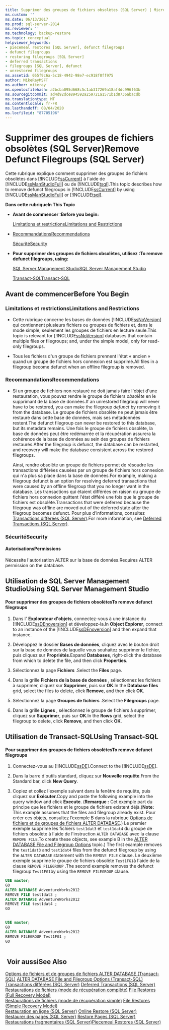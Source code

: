 ```yaml
---
title: Supprimer des groupes de fichiers obsolètes (SQL Server) | Microsoft Docs
ms.custom: ''
ms.date: 06/13/2017
ms.prod: sql-server-2014
ms.reviewer: ''
ms.technology: backup-restore
ms.topic: conceptual
helpviewer_keywords:
- piecemeal restores [SQL Server], defunct filegroups
- defunct filegroups
- restoring filegroups [SQL Server]
- deferred transactions
- filegroups [SQL Server], defunct
- unrestored filegroups
ms.assetid: 055f9c6a-5c18-4942-98e7-ec918f0ff975
author: MikeRayMSFT
ms.author: mikeray
ms.openlocfilehash: a2bcba095d668c5c1ab317269a18af4dc996f63b
ms.sourcegitcommit: ad4d92dce894592a259721a1571b1d8736abacdb
ms.translationtype: MT
ms.contentlocale: fr-FR
ms.lasthandoff: 08/04/2020
ms.locfileid: "87705196"
---
```

# <a name="remove-defunct-filegroups-sql-server"></a><span data-ttu-id="5d175-102">Supprimer des groupes de fichiers obsolètes (SQL Server)</span><span class="sxs-lookup"><span data-stu-id="5d175-102">Remove Defunct Filegroups (SQL Server)</span></span>
  <span data-ttu-id="5d175-103">Cette rubrique explique comment supprimer des groupes de fichiers obsolètes dans [!INCLUDE[ssCurrent](../../includes/sscurrent-md.md)] à l'aide de [!INCLUDE[ssManStudioFull](../../includes/ssmanstudiofull-md.md)] ou de [!INCLUDE[tsql](../../includes/tsql-md.md)].</span><span class="sxs-lookup"><span data-stu-id="5d175-103">This topic describes how to remove defunct filegroups in [!INCLUDE[ssCurrent](../../includes/sscurrent-md.md)] by using [!INCLUDE[ssManStudioFull](../../includes/ssmanstudiofull-md.md)] or [!INCLUDE[tsql](../../includes/tsql-md.md)].</span></span>  
  
 <span data-ttu-id="5d175-104">**Dans cette rubrique**</span><span class="sxs-lookup"><span data-stu-id="5d175-104">**In This Topic**</span></span>  
  
-   <span data-ttu-id="5d175-105">**Avant de commencer :**</span><span class="sxs-lookup"><span data-stu-id="5d175-105">**Before you begin:**</span></span>  
  
     [<span data-ttu-id="5d175-106">Limitations et restrictions</span><span class="sxs-lookup"><span data-stu-id="5d175-106">Limitations and Restrictions</span></span>](#Restrictions)  
  
-   [<span data-ttu-id="5d175-107">Recommandations</span><span class="sxs-lookup"><span data-stu-id="5d175-107">Recommendations</span></span>](#Recommendations)  
  
     [<span data-ttu-id="5d175-108">Sécurité</span><span class="sxs-lookup"><span data-stu-id="5d175-108">Security</span></span>](#Security)  
  
-   <span data-ttu-id="5d175-109">**Pour supprimer des groupes de fichiers obsolètes, utilisez :**</span><span class="sxs-lookup"><span data-stu-id="5d175-109">**To remove defunct filegroups, using:**</span></span>  
  
     [<span data-ttu-id="5d175-110">SQL Server Management Studio</span><span class="sxs-lookup"><span data-stu-id="5d175-110">SQL Server Management Studio</span></span>](#SSMSProcedure)  
  
     [<span data-ttu-id="5d175-111">Transact-SQL</span><span class="sxs-lookup"><span data-stu-id="5d175-111">Transact-SQL</span></span>](#TsqlProcedure)  
  
##  <a name="before-you-begin"></a><a name="BeforeYouBegin"></a> <span data-ttu-id="5d175-112">Avant de commencer</span><span class="sxs-lookup"><span data-stu-id="5d175-112">Before You Begin</span></span>  
  
###  <a name="limitations-and-restrictions"></a><a name="Restrictions"></a> <span data-ttu-id="5d175-113">Limitations et restrictions</span><span class="sxs-lookup"><span data-stu-id="5d175-113">Limitations and Restrictions</span></span>  
  
-   <span data-ttu-id="5d175-114">Cette rubrique concerne les bases de données [!INCLUDE[ssNoVersion](../../includes/ssnoversion-md.md)] qui contiennent plusieurs fichiers ou groupes de fichiers et, dans le mode simple, seulement les groupes de fichiers en lecture seule.</span><span class="sxs-lookup"><span data-stu-id="5d175-114">This topic is relevant for [!INCLUDE[ssNoVersion](../../includes/ssnoversion-md.md)] databases that contain multiple files or filegroups; and, under the simple model, only for read-only filegroups.</span></span>  
  
-   <span data-ttu-id="5d175-115">Tous les fichiers d'un groupe de fichiers prennent l'état « ancien » quand un groupe de fichiers hors connexion est supprimé.</span><span class="sxs-lookup"><span data-stu-id="5d175-115">All files in a filegroup become defunct when an offline filegroup is removed.</span></span>  
  
###  <a name="recommendations"></a><a name="Recommendations"></a> <span data-ttu-id="5d175-116">Recommandations</span><span class="sxs-lookup"><span data-stu-id="5d175-116">Recommendations</span></span>  
  
-   <span data-ttu-id="5d175-117">Si un groupe de fichiers non restauré ne doit jamais faire l'objet d'une restauration, vous pouvez rendre le groupe de fichiers *obsolète* en le supprimant de la base de données.</span><span class="sxs-lookup"><span data-stu-id="5d175-117">If an unrestored filegroup will never have to be restored, you can make the filegroup *defunct* by removing it from the database.</span></span> <span data-ttu-id="5d175-118">Le groupe de fichiers obsolète ne peut jamais être restauré dans cette base de données, mais ses métadonnées restent.</span><span class="sxs-lookup"><span data-stu-id="5d175-118">The defunct filegroup can never be restored to this database, but its metadata remains.</span></span> <span data-ttu-id="5d175-119">Une fois le groupe de fichiers obsolète, la base de données peut être redémarrée et la récupération assurera la cohérence de la base de données au sein des groupes de fichiers restaurés.</span><span class="sxs-lookup"><span data-stu-id="5d175-119">After the filegroup is defunct, the database can be restarted, and recovery will make the database consistent across the restored filegroups.</span></span>  
  
     <span data-ttu-id="5d175-120">Ainsi, rendre obsolète un groupe de fichiers permet de résoudre les transactions différées causées par un groupe de fichiers hors connexion qui n'a plus sa place dans la base de données.</span><span class="sxs-lookup"><span data-stu-id="5d175-120">For example, making a filegroup defunct is an option for resolving deferred transactions that were caused by an offline filegroup that you no longer want in the database.</span></span> <span data-ttu-id="5d175-121">Les transactions qui étaient différées en raison du groupe de fichiers hors connexion quittent l'état différé une fois que le groupe de fichiers est obsolète.</span><span class="sxs-lookup"><span data-stu-id="5d175-121">Transactions that were deferred because the filegroup was offline are moved out of the deferred state after the filegroup becomes defunct.</span></span> <span data-ttu-id="5d175-122">Pour plus d’informations, consultez [Transactions différées &#40;SQL Server&#41;](deferred-transactions-sql-server.md).</span><span class="sxs-lookup"><span data-stu-id="5d175-122">For more information, see [Deferred Transactions &#40;SQL Server&#41;](deferred-transactions-sql-server.md).</span></span>  
  
###  <a name="security"></a><a name="Security"></a> <span data-ttu-id="5d175-123">Sécurité</span><span class="sxs-lookup"><span data-stu-id="5d175-123">Security</span></span>  
  
####  <a name="permissions"></a><a name="Permissions"></a> <span data-ttu-id="5d175-124">Autorisations</span><span class="sxs-lookup"><span data-stu-id="5d175-124">Permissions</span></span>  
 <span data-ttu-id="5d175-125">Nécessite l'autorisation ALTER sur la base de données.</span><span class="sxs-lookup"><span data-stu-id="5d175-125">Requires ALTER permission on the database.</span></span>  
  
##  <a name="using-sql-server-management-studio"></a><a name="SSMSProcedure"></a> <span data-ttu-id="5d175-126">Utilisation de SQL Server Management Studio</span><span class="sxs-lookup"><span data-stu-id="5d175-126">Using SQL Server Management Studio</span></span>  
  
#### <a name="to-remove-defunct-filegroups"></a><span data-ttu-id="5d175-127">Pour supprimer des groupes de fichiers obsolètes</span><span class="sxs-lookup"><span data-stu-id="5d175-127">To remove defunct filegroups</span></span>  
  
1.  <span data-ttu-id="5d175-128">Dans l' **Explorateur d'objets**, connectez-vous à une instance du [!INCLUDE[ssDEnoversion](../../includes/ssdenoversion-md.md)] et développez-la.</span><span class="sxs-lookup"><span data-stu-id="5d175-128">In **Object Explorer**, connect to an instance of the [!INCLUDE[ssDEnoversion](../../includes/ssdenoversion-md.md)] and then expand that instance.</span></span>  
  
2.  <span data-ttu-id="5d175-129">Développez le dossier **Bases de données**, cliquez avec le bouton droit sur la base de données de laquelle vous souhaitez supprimer le fichier, puis cliquez sur **Propriétés**.</span><span class="sxs-lookup"><span data-stu-id="5d175-129">Expand **Databases**, right-click the database from which to delete the file, and then click **Properties**.</span></span>  
  
3.  <span data-ttu-id="5d175-130">Sélectionnez la page **Fichiers** .</span><span class="sxs-lookup"><span data-stu-id="5d175-130">Select the **Files** page.</span></span>  
  
4.  <span data-ttu-id="5d175-131">Dans la grille **Fichiers de la base de données** , sélectionnez les fichiers à supprimer, cliquez sur **Supprimer**, puis sur **OK**.</span><span class="sxs-lookup"><span data-stu-id="5d175-131">In the **Database files** grid, select the files to delete, click **Remove**, and then click **OK**.</span></span>  
  
5.  <span data-ttu-id="5d175-132">Sélectionnez la page **Groupes de fichiers** .</span><span class="sxs-lookup"><span data-stu-id="5d175-132">Select the **Filegroups** page.</span></span>  
  
6.  <span data-ttu-id="5d175-133">Dans la grille **Lignes** , sélectionnez le groupe de fichiers à supprimer, cliquez sur **Supprimer**, puis sur **OK**.</span><span class="sxs-lookup"><span data-stu-id="5d175-133">In the **Rows** grid, select the filegroup to delete, click **Remove**, and then click **OK**.</span></span>  
  
##  <a name="using-transact-sql"></a><a name="TsqlProcedure"></a> <span data-ttu-id="5d175-134">Utilisation de Transact-SQL</span><span class="sxs-lookup"><span data-stu-id="5d175-134">Using Transact-SQL</span></span>  
  
#### <a name="to-remove-defunct-filegroups"></a><span data-ttu-id="5d175-135">Pour supprimer des groupes de fichiers obsolètes</span><span class="sxs-lookup"><span data-stu-id="5d175-135">To remove defunct filegroups</span></span>  
  
1.  <span data-ttu-id="5d175-136">Connectez-vous au [!INCLUDE[ssDE](../../includes/ssde-md.md)].</span><span class="sxs-lookup"><span data-stu-id="5d175-136">Connect to the [!INCLUDE[ssDE](../../includes/ssde-md.md)].</span></span>  
  
2.  <span data-ttu-id="5d175-137">Dans la barre d'outils standard, cliquez sur **Nouvelle requête**.</span><span class="sxs-lookup"><span data-stu-id="5d175-137">From the Standard bar, click **New Query**.</span></span>  
  
3.  <span data-ttu-id="5d175-138">Copiez et collez l'exemple suivant dans la fenêtre de requête, puis cliquez sur **Exécuter**.</span><span class="sxs-lookup"><span data-stu-id="5d175-138">Copy and paste the following example into the query window and click **Execute**.</span></span> <span data-ttu-id="5d175-139">(**Remarque :** Cet exemple part du principe que les fichiers et le groupe de fichiers existent déjà.</span><span class="sxs-lookup"><span data-stu-id="5d175-139">(**Note:** This example assumes that the files and filegroup already exist.</span></span> <span data-ttu-id="5d175-140">Pour créer ces objets, consultez l’exemple B dans la rubrique [Options de fichiers et de groupes de fichiers ALTER DATABASE](/sql/t-sql/statements/alter-database-transact-sql-file-and-filegroup-options).) Le premier exemple supprime les fichiers `test1dat3` et `test1dat4` du groupe de fichiers obsolète à l'aide de l'instruction `ALTER DATABASE` avec la clause `REMOVE FILE`.</span><span class="sxs-lookup"><span data-stu-id="5d175-140">To create these objects, see example B in the [ALTER DATABASE File and Filegroup Options](/sql/t-sql/statements/alter-database-transact-sql-file-and-filegroup-options) topic.) The first example removes the `test1dat3` and `test1dat4` files from the defunct filegroup by using the `ALTER DATABASE` statement with the `REMOVE FILE` clause.</span></span> <span data-ttu-id="5d175-141">Le deuxième exemple supprime le groupe de fichiers obsolète `Test1FG1`à l'aide de la clause `REMOVE FILEGROUP` .</span><span class="sxs-lookup"><span data-stu-id="5d175-141">The second example removes the defunct filegroup `Test1FG1`by using the `REMOVE FILEGROUP` clause.</span></span>  
  
```sql  
USE master;  
GO  
ALTER DATABASE AdventureWorks2012  
REMOVE FILE test1dat3 ;  
ALTER DATABASE AdventureWorks2012  
REMOVE FILE test1dat4 ;  
GO  
  
```  
  
```sql  
USE master;  
GO  
ALTER DATABASE AdventureWorks2012  
REMOVE FILEGROUP Test1FG1 ;  
GO  
  
```  
  
## <a name="see-also"></a><span data-ttu-id="5d175-142"> Voir aussi</span><span class="sxs-lookup"><span data-stu-id="5d175-142">See Also</span></span>  
 <span data-ttu-id="5d175-143">[Options de fichiers et de groupes de fichiers ALTER DATABASE &#40;Transact-SQL&#41;](/sql/t-sql/statements/alter-database-transact-sql-file-and-filegroup-options) </span><span class="sxs-lookup"><span data-stu-id="5d175-143">[ALTER DATABASE File and Filegroup Options &#40;Transact-SQL&#41;](/sql/t-sql/statements/alter-database-transact-sql-file-and-filegroup-options) </span></span>  
 <span data-ttu-id="5d175-144">[Transactions différées &#40;SQL Server&#41;](deferred-transactions-sql-server.md) </span><span class="sxs-lookup"><span data-stu-id="5d175-144">[Deferred Transactions &#40;SQL Server&#41;](deferred-transactions-sql-server.md) </span></span>  
 <span data-ttu-id="5d175-145">[Restaurations de fichiers &#40;mode de récupération complète&#41;](file-restores-full-recovery-model.md) </span><span class="sxs-lookup"><span data-stu-id="5d175-145">[File Restores &#40;Full Recovery Model&#41;](file-restores-full-recovery-model.md) </span></span>  
 <span data-ttu-id="5d175-146">[Restaurations de fichiers &#40;mode de récupération simple&#41;](file-restores-simple-recovery-model.md) </span><span class="sxs-lookup"><span data-stu-id="5d175-146">[File Restores &#40;Simple Recovery Model&#41;](file-restores-simple-recovery-model.md) </span></span>  
 <span data-ttu-id="5d175-147">[Restauration en ligne &#40;SQL Server&#41;](online-restore-sql-server.md) </span><span class="sxs-lookup"><span data-stu-id="5d175-147">[Online Restore &#40;SQL Server&#41;](online-restore-sql-server.md) </span></span>  
 <span data-ttu-id="5d175-148">[Restaurer des pages &#40;SQL Server&#41;](restore-pages-sql-server.md) </span><span class="sxs-lookup"><span data-stu-id="5d175-148">[Restore Pages &#40;SQL Server&#41;](restore-pages-sql-server.md) </span></span>  
 [<span data-ttu-id="5d175-149">Restaurations fragmentaires &#40;SQL Server&#41;</span><span class="sxs-lookup"><span data-stu-id="5d175-149">Piecemeal Restores &#40;SQL Server&#41;</span></span>](piecemeal-restores-sql-server.md)  
  
  
